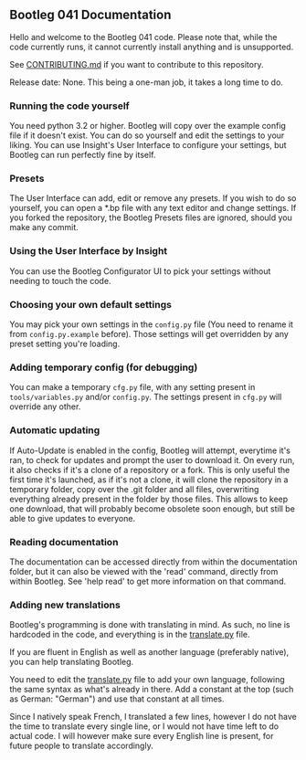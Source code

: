 ## Bootleg 041 Documentation

Hello and welcome to the Bootleg 041 code. Please note that, while the code currently runs, it cannot currently install anything and is unsupported.

See [CONTRIBUTING.md][0] if you want to contribute to this repository.

Release date: None. This being a one-man job, it takes a long time to do.

### Running the code yourself

You need python 3.2 or higher. Bootleg will copy over the example config file if it doesn't exist. You can do so yourself and edit the settings to your liking. You can use Insight's User Interface to configure your settings, but Bootleg can run perfectly fine by itself.

### Presets

The User Interface can add, edit or remove any presets. If you wish to do so yourself, you can open a *.bp file with any text editor and change settings. If you forked the repository, the Bootleg Presets files are ignored, should you make any commit.

### Using the User Interface by Insight

You can use the Bootleg Configurator UI to pick your settings without needing to touch the code.

### Choosing your own default settings

You may pick your own settings in the `config.py` file (You need to rename it from `config.py.example` before). Those settings will get overridden by any preset setting you're loading.

### Adding temporary config (for debugging)

You can make a temporary `cfg.py` file, with any setting present in `tools/variables.py` and/or `config.py`. The settings present in `cfg.py` will override any other.

### Automatic updating

If Auto-Update is enabled in the config, Bootleg will attempt, everytime it's ran, to check for updates and prompt the user to download it. On every run, it also checks if it's a clone of a repository or a fork. This is only useful the first time it's launched, as if it's not a clone, it will clone the repository in a temporary folder, copy over the .git folder and all files, overwriting everything already present in the folder by those files. This allows to keep one download, that will probably become obsolete soon enough, but still be able to give updates to everyone.

### Reading documentation

The documentation can be accessed directly from within the documentation folder, but it can also be viewed with the 'read' command, directly from within Bootleg. See 'help read' to get more information on that command.

### Adding new translations

Bootleg's programming is done with translating in mind. As such, no line is hardcoded in the code, and everything is in the [translate.py][1] file.

If you are fluent in English as well as another language (preferably native), you can help translating Bootleg.

You need to edit the [translate.py][1] file to add your own language, following the same syntax as what's already in there. Add a constant at the top (such as German: "German") and use that constant at all times.

Since I natively speak French, I translated a few lines, however I do not have the time to translate every single line, or I would not have time left to do actual code. I will however make sure every English line is present, for future people to translate accordingly.

[0]: https://github.com/Vgr255/Bootleg/blob/master/CONTRIBUTING.md
[1]: https://github.com/Vgr255/Bootleg/blob/master/tools/translate.py
